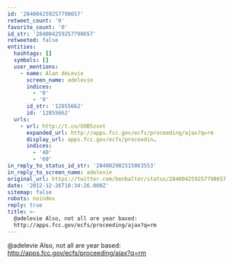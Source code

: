 ```yaml
---
id: '284004259257798657'
retweet_count: '0'
favorite_count: '0'
id_str: '284004259257798657'
retweeted: false
entities:
  hashtags: []
  symbols: []
  user_mentions:
    - name: Alan deLevie
      screen_name: adelevie
      indices:
        - '0'
        - '9'
      id_str: '12855662'
      id: '12855662'
  urls:
    - url: http://t.co/G9B5zxxt
      expanded_url: http://apps.fcc.gov/ecfs/proceeding/ajax?q=rm
      display_url: apps.fcc.gov/ecfs/proceedin…
      indices:
        - '40'
        - '60'
in_reply_to_status_id_str: '284002982515863553'
in_reply_to_screen_name: adelevie
original_url: https://twitter.com/benbalter/status/284004259257798657
date: '2012-12-26T18:34:26.000Z'
sitemap: false
robots: noindex
reply: true
title: >-
  @adelevie Also, not all are year based:
  http://apps.fcc.gov/ecfs/proceeding/ajax?q=rm
---
```


@adelevie Also, not all are year based: http://apps.fcc.gov/ecfs/proceeding/ajax?q=rm